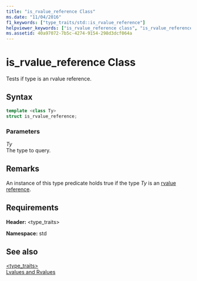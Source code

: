 ```yaml
---
title: "is_rvalue_reference Class"
ms.date: "11/04/2016"
f1_keywords: ["type_traits/std::is_rvalue_reference"]
helpviewer_keywords: ["is_rvalue_reference class", "is_rvalue_reference"]
ms.assetid: 40a97072-7b5c-4274-9154-298d3dcf064a
---
```

# is_rvalue_reference Class

Tests if type is an rvalue reference.

## Syntax

```cpp
template <class Ty>
struct is_rvalue_reference;
```

### Parameters

*Ty*\
The type to query.

## Remarks

An instance of this type predicate holds true if the type *Ty* is an [rvalue reference](../cpp/rvalue-reference-declarator-amp-amp.md).

## Requirements

**Header:** \<type_traits>

**Namespace:** std

## See also

[<type_traits>](../standard-library/type-traits.md)\
[Lvalues and Rvalues](../cpp/lvalues-and-rvalues-visual-cpp.md)
